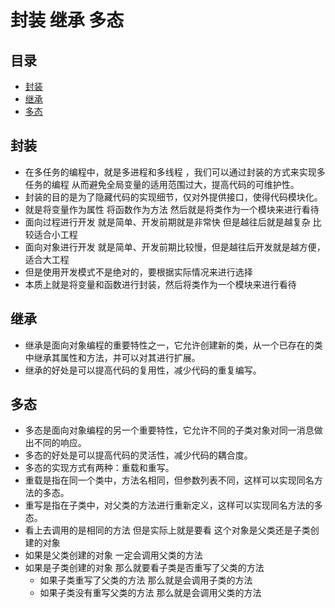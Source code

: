 # 封装 继承 多态
## 目录
* [封装](#封装)
* [继承](#继承)
* [多态](#多态)
## 封装
* 在多任务的编程中，就是多进程和多线程 ，我们可以通过封装的方式来实现多任务的编程 从而避免全局变量的适用范围过大，提高代码的可维护性。
* 封装的目的是为了隐藏代码的实现细节，仅对外提供接口，使得代码模块化。
* 就是将变量作为属性 将函数作为方法 然后就是将类作为一个模块来进行看待
* 面向过程进行开发 就是简单、开发前期就是非常快 但是越往后就是越复杂 比较适合小工程
* 面向对象进行开发 就是简单、开发前期比较慢，但是越往后开发就是越方便，适合大工程
* 但是使用开发模式不是绝对的，要根据实际情况来进行选择
* 本质上就是将变量和函数进行封装，然后将类作为一个模块来进行看待
## 继承
* 继承是面向对象编程的重要特性之一，它允许创建新的类，从一个已存在的类中继承其属性和方法，并可以对其进行扩展。
* 继承的好处是可以提高代码的复用性，减少代码的重复编写。
## 多态
* 多态是面向对象编程的另一个重要特性，它允许不同的子类对象对同一消息做出不同的响应。
* 多态的好处是可以提高代码的灵活性，减少代码的耦合度。
* 多态的实现方式有两种：重载和重写。
* 重载是指在同一个类中，方法名相同，但参数列表不同，这样可以实现同名方法的多态。
* 重写是指在子类中，对父类的方法进行重新定义，这样可以实现同名方法的多态。
*  看上去调用的是相同的方法 但是实际上就是要看 这个对象是父类还是子类创建的对象
* 如果是父类创建的对象 一定会调用父类的方法
* 如果是子类创建的对象 那么就要看子类是否重写了父类的方法 
    * 如果子类重写了父类的方法 那么就是会调用子类的方法 
    * 如果子类没有重写父类的方法 那么就是会调用父类的方法
